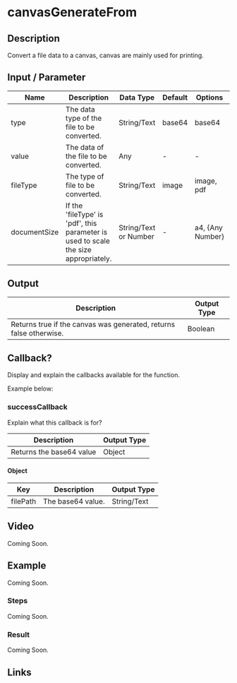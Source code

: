 # canvasGenerateFrom

## Description

Convert a file data to a canvas, canvas are mainly used for printing.

## Input / Parameter

| Name | Description | Data Type | Default | Options | Required |
| ------ | ------ | ------ | ------ | ------ | ------ |
| type | The data type of the file to be converted. | String/Text | base64 | base64 | No |
| value | The data of the file to be converted. | Any | - | - | Yes | 
| fileType | The type of file to be converted. | String/Text | image | image, pdf | No | 
| documentSize | If the 'fileType' is 'pdf', this parameter is used to scale the size appropriately. | String/Text or Number | - | a4, {Any  Number} | No | 

<!-- | callback | When the function was triggered successfully. | Function List | No | -->
<!-- | errorCallback | When the function trigger failed successfully. | Function List | No | -->

## Output

| Description | Output Type |
| ------ | ------ |
| Returns true if the canvas was generated, returns false otherwise. | Boolean |

## Callback?

Display and explain the callbacks available for the function.

Example below:

### successCallback

Explain what this callback is for?

| Description | Output Type |
| ------ | ------ |
| Returns the base64 value | Object |

#### Object

| Key | Description | Output Type |
| ------ | ------ | ------ |
| filePath | The base64 value. | String/Text |

## Video

Coming Soon.

<!-- Format: [![Video]({image-path}?raw=true)]({url-link}) -->

## Example

Coming Soon.

<!-- Share a scenario, like a user requirements. -->

### Steps

Coming Soon.

<!-- Show the steps and share some screenshots.

1. .....

Format: ![]({image-path}?raw=true) -->

### Result

Coming Soon.

<!-- Explain the output.

Format: ![]({image-path}?raw=true) -->

## Links
